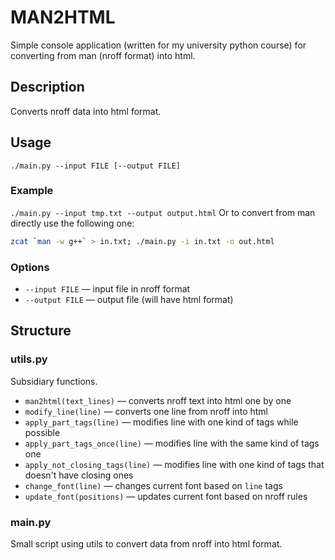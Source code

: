 # MAN2HTML
Simple console application (written for my university python course) for converting from man (nroff format) into html.

## Description
Converts nroff data into html format.

## Usage
`./main.py --input FILE [--output FILE]`

### Example
`./main.py --input tmp.txt --output output.html`
Or to convert from man directly use the following one:
```bash
zcat `man -w g++` > in.txt; ./main.py -i in.txt -o out.html
```

### Options
* `--input FILE` — input file in nroff format
* `--output FILE` — output file (will have html format)

## Structure
### utils.py
Subsidiary functions.
* `man2html(text_lines)` — converts nroff text into html one by one
* `modify_line(line)` — converts one line from nroff into html
* `apply_part_tags(line)` — modifies line with one kind of tags while possible
* `apply_part_tags_once(line)` — modifies line with the same kind of tags one
* `apply_not_closing_tags(line)` — modifies line with one kind of tags that doesn't have closing ones
* `change_font(line)` — changes current font based on `line` tags
* `update_font(positions)` — updates current font based on nroff rules
### main.py
Small script using utils to convert data from nroff into html format.
